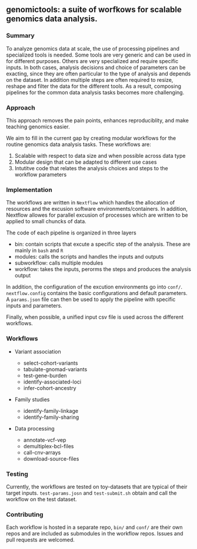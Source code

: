 ## **genomictools**: a suite of worfkows for scalable genomics data analysis. 

### Summary

To analyze genomics data at scale, the use of processing pipelines and specialized tools is needed.
Some tools are very generic and can be used in for different purposes. Others are very specialized
and require specific inputs. In both cases, analysis decisions and choice of parameters can be
exacting, since they are often particular to the type of analysis and depends on the dataset.
In addition multiple steps are often required to resize, reshape and filter the data for the 
different tools. As a result, composing pipelines for the common data analysis tasks becomes more
challenging. 

### Approach

This approach removes the pain points, enhances reproduciblity, and make teaching genomics easier.

We aim to fill in the current gap by creating modular workflows for the routine genomics data
analysis tasks. These workflows are:

1. Scalable with respect to data size and when possible across data type
2. Modular design that can be adapted to different use cases
3. Intutitve code that relates the analysis choices and steps to the workflow parameters

### Implementation

The workflows are written in `Nextflow` which handles the allocation of resources and the excusion
software environments/containers. In addition, Nextflow allowes for parallel excusion of processes
which are written to be applied to small chuncks of data.

The code of each pipeline is organized in three layers

- bin: contain scripts that excute a specific step of the analysis. These are mainly in `bash` and `R`
- modules: calls the scripts and handles the inputs and outputs
- subworkflow: calls multiple modules
- workflow: takes the inputs, perorms the steps and produces the analysis output

In addition, the configuration of the excution environments go into `conf/`. `nextflow.config`
contains the basic configurations and default parameters. A `params.json` file can then be used to
apply the pipeline with specific inputs and parameters.

Finally, when possible, a unified input csv file is used across the different workflows.

### Workflows

- Variant association
  - select-cohort-variants
  - tabulate-gnomad-variants
  - test-gene-burden
  - identify-associated-loci
  - infer-cohort-ancestry
  
- Family studies
  - identify-family-linkage
  - identify-family-sharing

- Data processing
  - annotate-vcf-vep
  - demultiplex-bcl-files 
  - call-cnv-arrays
  - download-source-files

### Testing

Currently, the workflows are tested on toy-datasets that are typical of their target inputs. 
`test-params.josn` and `test-submit.sh` obtain and call the workflow on the test dataset.

### Contributing

Each workflow is hosted in a separate repo, `bin/` and `conf/` are their own repos and are
included as submodules in the workflow repos. Issues and pull requests are welcomed.
